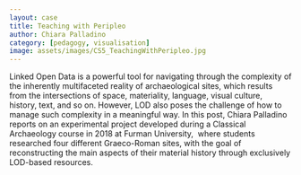 ```yaml
---
layout: case
title: Teaching with Peripleo
author: Chiara Palladino
category: [pedagogy, visualisation]
image: assets/images/CS5_TeachingWithPeripleo.jpg 
---
```


Linked Open Data is a powerful tool for navigating through the complexity of the inherently multifaceted reality of archaeological sites, 
which results from the intersections of space, materiality, language, visual culture, history, text, and so on. 
However, LOD also poses the challenge of how to manage such complexity in a meaningful way. 
In this post, Chiara Palladino reports on an experimental project developed during a Classical Archaeology course in 2018 at Furman University, 
where students researched four different Graeco-Roman sites, with the goal of reconstructing the main aspects of their material history 
through exclusively LOD-based resources.
